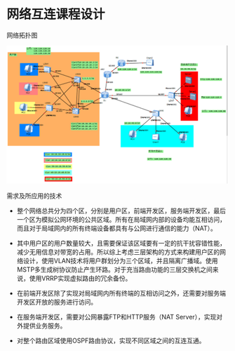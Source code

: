 # 网络互连课程设计

网络拓扑图

![](https://github.com/gangan786/Network_eNSP/blob/master/3116001779%E9%99%88%E6%B7%A6_%E7%BD%91%E7%BB%9C%E4%BA%92%E8%BF%9E%E6%8A%80%E6%9C%AF_%E8%AF%BE%E7%A8%8B%E8%AE%BE%E8%AE%A1/image/%E6%8B%93%E6%89%91%E5%9B%BE.png?raw=true)

需求及所应用的技术

+ 整个网络总共分为四个区，分别是用户区，前端开发区，服务端开发区，最后一个区为模拟公网环境的公共区域。所有在局域网内部的设备均能互相访问，而且对于局域网内的所有终端设备都具有与公网进行通信的能力（NAT）。
+ 其中用户区的用户数量较大，且需要保证该区域要有一定的抗干扰容错性能，减少无用信息对带宽的占用。所以综上考虑三层架构的方式来构建用户区的网络设计，使用VLAN技术将用户群划分为三个区域，并且隔离广播域。使用MSTP多生成树协议防止产生环路。对于充当路由功能的三层交换机之间来说，使用VRRP实现虚拟路由的冗余备份。

+ 在前端开发区除了实现对局域网内所有终端的互相访问之外，还需要对服务端开发区开放的服务进行访问。

+ 在服务端开发区，需要对公网暴露FTP和HTTP服务（NAT Server），实现对外提供业务服务。

+ 对整个路由区域使用OSPF路由协议，实现不同区域之间的互连互通。